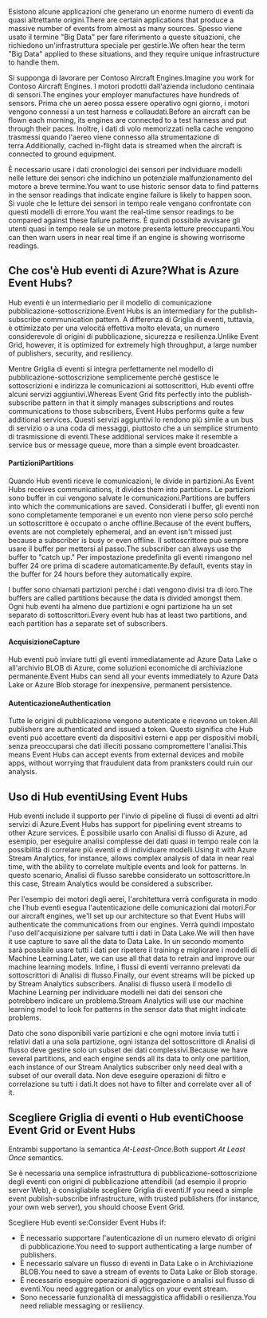 <span data-ttu-id="7f43d-101">Esistono alcune applicazioni che generano un enorme numero di eventi da quasi altrettante origini.</span><span class="sxs-lookup"><span data-stu-id="7f43d-101">There are certain applications that produce a massive number of events from almost as many sources.</span></span> <span data-ttu-id="7f43d-102">Spesso viene usato il termine "Big Data" per fare riferimento a queste situazioni, che richiedono un'infrastruttura speciale per gestirle.</span><span class="sxs-lookup"><span data-stu-id="7f43d-102">We often hear the term "Big Data" applied to these situations, and they require unique infrastructure to handle them.</span></span>

<span data-ttu-id="7f43d-103">Si supponga di lavorare per Contoso Aircraft Engines.</span><span class="sxs-lookup"><span data-stu-id="7f43d-103">Imagine you work for Contoso Aircraft Engines.</span></span> <span data-ttu-id="7f43d-104">I motori prodotti dall'azienda includono centinaia di sensori.</span><span class="sxs-lookup"><span data-stu-id="7f43d-104">The engines your employer manufactures have hundreds of sensors.</span></span> <span data-ttu-id="7f43d-105">Prima che un aereo possa essere operativo ogni giorno, i motori vengono connessi a un test harness e collaudati.</span><span class="sxs-lookup"><span data-stu-id="7f43d-105">Before an aircraft can be flown each morning, its engines are connected to a test harness and put through their paces.</span></span> <span data-ttu-id="7f43d-106">Inoltre, i dati di volo memorizzati nella cache vengono trasmessi quando l'aereo viene connesso alla strumentazione di terra.</span><span class="sxs-lookup"><span data-stu-id="7f43d-106">Additionally, cached in-flight data is streamed when the aircraft is connected to ground equipment.</span></span>

<span data-ttu-id="7f43d-107">È necessario usare i dati cronologici dei sensori per individuare modelli nelle letture dei sensori che indichino un potenziale malfunzionamento del motore a breve termine.</span><span class="sxs-lookup"><span data-stu-id="7f43d-107">You want to use historic sensor data to find patterns in the sensor readings that indicate engine failure is likely to happen soon.</span></span> <span data-ttu-id="7f43d-108">Si vuole che le letture dei sensori in tempo reale vengano confrontate con questi modelli di errore.</span><span class="sxs-lookup"><span data-stu-id="7f43d-108">You want the real-time sensor readings to be compared against these failure patterns.</span></span> <span data-ttu-id="7f43d-109">È quindi possibile avvisare gli utenti quasi in tempo reale se un motore presenta letture preoccupanti.</span><span class="sxs-lookup"><span data-stu-id="7f43d-109">You can then warn users in near real time if an engine is showing worrisome readings.</span></span>

## <a name="what-is-azure-event-hubs"></a><span data-ttu-id="7f43d-110">Che cos'è Hub eventi di Azure?</span><span class="sxs-lookup"><span data-stu-id="7f43d-110">What is Azure Event Hubs?</span></span>

<span data-ttu-id="7f43d-111">Hub eventi è un intermediario per il modello di comunicazione pubblicazione-sottoscrizione.</span><span class="sxs-lookup"><span data-stu-id="7f43d-111">Event Hubs is an intermediary for the publish-subscribe communication pattern.</span></span> <span data-ttu-id="7f43d-112">A differenza di Griglia di eventi, tuttavia, è ottimizzato per una velocità effettiva molto elevata, un numero considerevole di origini di pubblicazione, sicurezza e resilienza.</span><span class="sxs-lookup"><span data-stu-id="7f43d-112">Unlike Event Grid, however, it is optimized for extremely high throughput, a large number of publishers, security, and resiliency.</span></span>

<span data-ttu-id="7f43d-113">Mentre Griglia di eventi si integra perfettamente nel modello di pubblicazione-sottoscrizione semplicemente perché gestisce le sottoscrizioni e indirizza le comunicazioni ai sottoscrittori, Hub eventi offre alcuni servizi aggiuntivi.</span><span class="sxs-lookup"><span data-stu-id="7f43d-113">Whereas Event Grid fits perfectly into the publish-subscribe pattern in that it simply manages subscriptions and routes communications to those subscribers, Event Hubs performs quite a few additional services.</span></span> <span data-ttu-id="7f43d-114">Questi servizi aggiuntivi lo rendono più simile a un bus di servizio o a una coda di messaggi, piuttosto che a un semplice strumento di trasmissione di eventi.</span><span class="sxs-lookup"><span data-stu-id="7f43d-114">These additional services make it resemble a service bus or message queue, more than a simple event broadcaster.</span></span>

#### <a name="partitions"></a><span data-ttu-id="7f43d-115">Partizioni</span><span class="sxs-lookup"><span data-stu-id="7f43d-115">Partitions</span></span> ####
<span data-ttu-id="7f43d-116">Quando Hub eventi riceve le comunicazioni, le divide in partizioni.</span><span class="sxs-lookup"><span data-stu-id="7f43d-116">As Event Hubs receives communications, it divides them into partitions.</span></span> <span data-ttu-id="7f43d-117">Le partizioni sono buffer in cui vengono salvate le comunicazioni.</span><span class="sxs-lookup"><span data-stu-id="7f43d-117">Partitions are buffers into which the communications are saved.</span></span> <span data-ttu-id="7f43d-118">Considerati i buffer, gli eventi non sono completamente temporanei e un evento non viene perso solo perché un sottoscrittore è occupato o anche offline.</span><span class="sxs-lookup"><span data-stu-id="7f43d-118">Because of the event buffers, events are not completely ephemeral, and an event isn't missed just because a subscriber is busy or even offline.</span></span> <span data-ttu-id="7f43d-119">Il sottoscrittore può sempre usare il buffer per mettersi al passo.</span><span class="sxs-lookup"><span data-stu-id="7f43d-119">The subscriber can always use the buffer to "catch up."</span></span> <span data-ttu-id="7f43d-120">Per impostazione predefinita gli eventi rimangono nel buffer 24 ore prima di scadere automaticamente.</span><span class="sxs-lookup"><span data-stu-id="7f43d-120">By default, events stay in the buffer for 24 hours before they automatically expire.</span></span>

<span data-ttu-id="7f43d-121">I buffer sono chiamati partizioni perché i dati vengono divisi tra di loro.</span><span class="sxs-lookup"><span data-stu-id="7f43d-121">The buffers are called partitions because the data is divided amongst them.</span></span> <span data-ttu-id="7f43d-122">Ogni hub eventi ha almeno due partizioni e ogni partizione ha un set separato di sottoscrittori.</span><span class="sxs-lookup"><span data-stu-id="7f43d-122">Every event hub has at least two partitions, and each partition has a separate set of subscribers.</span></span>

#### <a name="capture"></a><span data-ttu-id="7f43d-123">Acquisizione</span><span class="sxs-lookup"><span data-stu-id="7f43d-123">Capture</span></span> ####
<span data-ttu-id="7f43d-124">Hub eventi può inviare tutti gli eventi immediatamente ad Azure Data Lake o all'archivio BLOB di Azure, come soluzioni economiche di archiviazione permanente.</span><span class="sxs-lookup"><span data-stu-id="7f43d-124">Event Hubs can send all your events immediately to Azure Data Lake or Azure Blob storage for inexpensive, permanent persistence.</span></span>

#### <a name="authentication"></a><span data-ttu-id="7f43d-125">Autenticazione</span><span class="sxs-lookup"><span data-stu-id="7f43d-125">Authentication</span></span> ####
<span data-ttu-id="7f43d-126">Tutte le origini di pubblicazione vengono autenticate e ricevono un token.</span><span class="sxs-lookup"><span data-stu-id="7f43d-126">All publishers are authenticated and issued a token.</span></span> <span data-ttu-id="7f43d-127">Questo significa che Hub eventi può accettare eventi da dispositivi esterni e app per dispositivi mobili, senza preoccuparsi che dati illeciti possano compromettere l'analisi.</span><span class="sxs-lookup"><span data-stu-id="7f43d-127">This means Event Hubs can accept events from external devices and mobile apps, without worrying that fraudulent data from pranksters could ruin our analysis.</span></span> 

## <a name="using-event-hubs"></a><span data-ttu-id="7f43d-128">Uso di Hub eventi</span><span class="sxs-lookup"><span data-stu-id="7f43d-128">Using Event Hubs</span></span>

<span data-ttu-id="7f43d-129">Hub eventi include il supporto per l'invio di pipeline di flussi di eventi ad altri servizi di Azure.</span><span class="sxs-lookup"><span data-stu-id="7f43d-129">Event Hubs has support for pipelining event streams to other Azure services.</span></span> <span data-ttu-id="7f43d-130">È possibile usarlo con Analisi di flusso di Azure, ad esempio, per eseguire analisi complesse dei dati quasi in tempo reale con la possibilità di correlare più eventi e di individuare modelli.</span><span class="sxs-lookup"><span data-stu-id="7f43d-130">Using it with Azure Stream Analytics, for instance, allows complex analysis of data in near real time, with the ability to correlate multiple events and look for patterns.</span></span> <span data-ttu-id="7f43d-131">In questo scenario, Analisi di flusso sarebbe considerato un sottoscrittore.</span><span class="sxs-lookup"><span data-stu-id="7f43d-131">In this case, Stream Analytics would be considered a subscriber.</span></span>

<span data-ttu-id="7f43d-132">Per l'esempio dei motori degli aerei, l'architettura verrà configurata in modo che l'hub eventi esegua l'autenticazione delle comunicazioni dai motori.</span><span class="sxs-lookup"><span data-stu-id="7f43d-132">For our aircraft engines, we'll set up our architecture so that Event Hubs will authenticate the communications from our engines.</span></span> <span data-ttu-id="7f43d-133">Verrà quindi impostato l'uso dell'acquisizione per salvare tutti i dati in Data Lake.</span><span class="sxs-lookup"><span data-stu-id="7f43d-133">We will then have it use capture to save all the data to Data Lake.</span></span> <span data-ttu-id="7f43d-134">In un secondo momento sarà possibile usare tutti i dati per ripetere il training e migliorare i modelli di Machine Learning.</span><span class="sxs-lookup"><span data-stu-id="7f43d-134">Later, we can use all that data to retrain and improve our machine learning models.</span></span> <span data-ttu-id="7f43d-135">Infine, i flussi di eventi verranno prelevati da sottoscrittori di Analisi di flusso.</span><span class="sxs-lookup"><span data-stu-id="7f43d-135">Finally, our event streams will be picked up by Stream Analytics subscribers.</span></span> <span data-ttu-id="7f43d-136">Analisi di flusso userà il modello di Machine Learning per individuare modelli nei dati dei sensori che potrebbero indicare un problema.</span><span class="sxs-lookup"><span data-stu-id="7f43d-136">Stream Analytics will use our machine learning model to look for patterns in the sensor data that might indicate problems.</span></span>

<span data-ttu-id="7f43d-137">Dato che sono disponibili varie partizioni e che ogni motore invia tutti i relativi dati a una sola partizione, ogni istanza del sottoscrittore di Analisi di flusso deve gestire solo un subset dei dati complessivi.</span><span class="sxs-lookup"><span data-stu-id="7f43d-137">Because we have several partitions, and each engine sends all its data to only one partition, each instance of our Stream Analytics subscriber only need deal with a subset of our overall data.</span></span> <span data-ttu-id="7f43d-138">Non deve eseguire operazioni di filtro e correlazione su tutti i dati.</span><span class="sxs-lookup"><span data-stu-id="7f43d-138">It does not have to filter and correlate over all of it.</span></span>

## <a name="choose-event-grid-or-event-hubs"></a><span data-ttu-id="7f43d-139">Scegliere Griglia di eventi o Hub eventi</span><span class="sxs-lookup"><span data-stu-id="7f43d-139">Choose Event Grid or Event Hubs</span></span>

<span data-ttu-id="7f43d-140">Entrambi supportano la semantica *At-Least-Once*.</span><span class="sxs-lookup"><span data-stu-id="7f43d-140">Both support *At Least Once* semantics.</span></span>

<span data-ttu-id="7f43d-141">Se è necessaria una semplice infrastruttura di pubblicazione-sottoscrizione degli eventi con origini di pubblicazione attendibili (ad esempio il proprio server Web), è consigliabile scegliere Griglia di eventi.</span><span class="sxs-lookup"><span data-stu-id="7f43d-141">If you need a simple event publish-subscribe infrastructure, with trusted publishers (for instance, your own web server), you should choose Event Grid.</span></span>

<span data-ttu-id="7f43d-142">Scegliere Hub eventi se:</span><span class="sxs-lookup"><span data-stu-id="7f43d-142">Consider Event Hubs if:</span></span>
* <span data-ttu-id="7f43d-143">È necessario supportare l'autenticazione di un numero elevato di origini di pubblicazione.</span><span class="sxs-lookup"><span data-stu-id="7f43d-143">You need to support authenticating a large number of publishers.</span></span>
* <span data-ttu-id="7f43d-144">È necessario salvare un flusso di eventi in Data Lake o in Archiviazione BLOB.</span><span class="sxs-lookup"><span data-stu-id="7f43d-144">You need to save a stream of events to Data Lake or Blob storage.</span></span>
* <span data-ttu-id="7f43d-145">È necessario eseguire operazioni di aggregazione o analisi sul flusso di eventi.</span><span class="sxs-lookup"><span data-stu-id="7f43d-145">You need aggregation or analytics on your event stream.</span></span>
* <span data-ttu-id="7f43d-146">Sono necessarie funzionalità di messaggistica affidabili o resilienza.</span><span class="sxs-lookup"><span data-stu-id="7f43d-146">You need reliable messaging or resiliency.</span></span> 